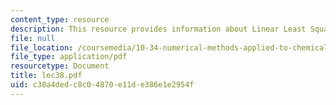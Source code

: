 ```yaml
---
content_type: resource
description: This resource provides information about Linear Least Squares frequency.
file: null
file_location: /coursemedia/10-34-numerical-methods-applied-to-chemical-engineering-fall-2005/c30a4dedc8c04870e11de386e1e2954f_lec38.pdf
file_type: application/pdf
resourcetype: Document
title: lec38.pdf
uid: c30a4ded-c8c0-4870-e11d-e386e1e2954f
---
```

